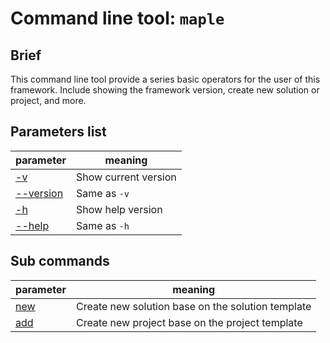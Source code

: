 ﻿# Command line tool: `maple` 

## Brief
This command line tool provide a series basic operators for the user of this 
framework. Include showing the framework version, create new solution or project, 
and more.

## Parameters list
| parameter              | meaning              | 
|------------------------|----------------------|
| [-v](T00003.md)        | Show current version |
| [--version](T00003.md) | Same as `-v`         |
| [-h](T00004.md)        | Show help version    |
| [--help](T00004.md)    | Same as `-h`         |

## Sub commands
| parameter        | meaning                                           | 
|------------------|---------------------------------------------------|
| [new](T00006.md) | Create new solution base on the solution template |
| [add](T00006.md) | Create new project base on the project template   |

